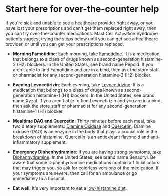 # Start here for over-the-counter help

If you're sick and unable to see a healthcare provider right away, or you have lost your prescriptions and can't get them replaced right away, then you can try over-the-counter medications. Mast Cell Activation Syndrome patients suggest trying the steps below until you can get see a healthcare provider, or until you can get your prescriptions replaced.

* **Morning Famotidine**: Each morning, take [Famotidine](../famotidine). It is a medication that belongs to a class of drugs known as second-generation histamine-2 (H2) blockers. In the United States, see brand name Pepcid. If you aren't able to find Famotidine and are in a bind, then ask the store staff or pharmacist for any second-generation histamine-2 (H2) blocker.

* **Evening Levocetirizin**: Each evening, take [Levocetirizine](../levocetirizine). It is a medication that belongs to a class of drugs known as second-generation histamine-1 (H1) blockers. In the United States, see brand name Xyzal. If you aren't able to find Levocetirizin and you are in a bind, then ask the store staff or pharmacist for any second-generation histamine-1 (H1) blocker.

* **Mealtime DAO and Quercetin**: Thirty minutes before each meal, take two dietary supplements: [Diamine Oxidase](../diamine-oxidase) and [Quercetin](../quercetin). Diamine oxidase (DAO) is an enzyme in the body that plays a crucial role in the breakdown of histamine. Quercetin is an antioxidant flavonoid and anti-inflammatory supplement.

* **Emergency Diphenhydramine**: If you are having strong symptoms, take [Diphenhydramine](../diphenhydramine). In the United States, see brand name Benadryl. Be aware that some Diphenhydramine medications contain artificial colors that may trigger you, so ask for colorless versions of the medication. If your symptoms are severe, then call for an ambulance or go immediately to a hospital.

* **Eat well**: It's very important to eat a [low-histamine diet](../low-histamine-diet).

